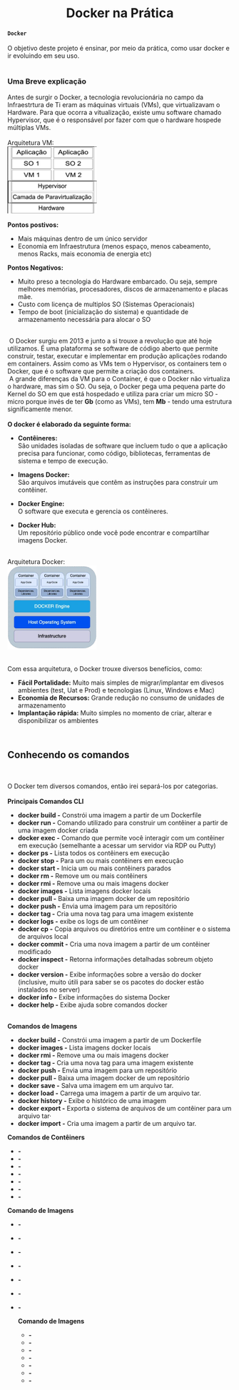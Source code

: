 <h1 align="center">Docker na Prática</h1>
<!--<div align="center">--!>

**`Docker`**<br><br>
O objetivo deste projeto é ensinar, por meio da prática, como usar docker e ir evoluindo em seu uso.
#
<h3>Uma Breve explicação</h3> 
Antes de surgir o Docker, a tecnologia revolucionária no campo da Infraestrtura de Ti eram as máquinas virtuais (VMs), que virtualizavam o Hardware. Para que ocorra a vitualização, existe umu software chamado Hypervisor, que é o responsável por fazer com que o hardware hospede múltiplas VMs.
<br><br>Arquitetura VM:<br>
<img src="https://github.com/JM-Spinelli/Minhas-Imagens/raw/main/VM.png" width="200">

<b>Pontos postivos:</b>
 - Mais máquinas dentro de um único servidor<br>
 - Economia em Infraestrutura (menos espaço, menos cabeamento, menos Racks, mais economia de energia etc)<br>

<b>Pontos Negativos:</b>
  - Muito preso a tecnologia do Hardware embarcado. Ou seja, sempre melhores memórias, procesadores, discos de armazenamento e placas mãe.<br>
  - Custo com licença de multiplos SO (Sistemas Operacionais)<br>
  - Tempo de boot (inicialização do sistema) e quantidade de armazenamento necessária para alocar o SO<br><br>

<p>&nbsp;O Docker surgiu em 2013 e junto a si trouxe a revolução que até hoje utilizamos. É uma plataforma se software de código aberto que permite construir, testar, executar e implementar em produção aplicações rodando em containers. Assim como as VMs tem o Hypervisor, os containers tem o Docker, que é o software que permite a criação dos containers.<br>
&nbsp;A grande diferenças da VM para o Container, é que o Docker não virtualiza o hardware, mas sim o SO. Ou seja, o Docker pega uma pequena parte do Kernel do SO em que está hospedado e utiliza para criar um micro SO - micro porque invés de ter <b>Gb</b> (como as VMs), tem <b>Mb</b> - tendo uma estrutura significamente menor.<br><br>
<b>O docker é elaborado da seguinte forma:</b><br>
 
  - <b>Contêineres:</b><br>
São unidades isoladas de software que incluem tudo o que a aplicação precisa para funcionar, como código, bibliotecas, ferramentas de sistema e tempo de execução.<br>
 
- <b>Imagens Docker:</b><br>
São arquivos imutáveis que contêm as instruções para construir um contêiner.<br>

- <b>Docker Engine:</b><br>
O software que executa e gerencia os contêineres.<br>

- <b>Docker Hub:</b><br>
Um repositório público onde você pode encontrar e compartilhar imagens Docker.<br><br>

 Arquitetura Docker:<br>
<img src="https://github.com/JM-Spinelli/Minhas-Imagens/blob/main/Arquitetura_docker.png" width="200">
</p>

 <br>Com essa arquitetura, o Docker trouxe diversos benefícios, como:
 - <b>Fácil Portalidade:</b> Muito mais simples de migrar/implantar em divesos ambientes (test, Uat e Prod) e tecnologias (Linux, Windows e Mac)<br>
 - <b>Economia de Recursos:</b> Grande redução no consumo de unidades de armazenamento<br>
 - <b>Implantação rápida:</b> Muito simples no momento de criar, alterar e disponibilizar os ambientes<br><br>
 #
 
 <h2>Conhecendo os comandos</h2><br>
 <p>
O Docker tem diversos comandos, então irei separá-los por categorias.<br><br>
 <b>Principais Comandos CLI</b><br>
  
  - <b>docker build -</b> Constrói uma imagem a partir de um Dockerfile<br>
  - <b> docker run -</b> Comando utilizado para construir um contêiner a partir de uma imagem docker criada<br>
  - <b> docker exec -</b> Comando que permite você interagir com um contêiner em execução (semelhante a acessar um servidor via RDP ou Putty)<br>
  - <b> docker ps -</b> Lista todos os contêiners em execução<br>
  - <b> docker stop -</b> Para um ou mais contêiners em execução<br>
  - <b> docker start -</b> Inicia um ou mais contêiners parados<br>
  - <b> docker rm -</b> Remove um ou mais contêiners<br>
  - <b> docker rmi -</b> Remove uma ou mais imagens docker<br>
  - <b> docker images -</b> Lista imagens docker locais<br>
  - <b> docker pull -</b> Baixa uma imagem docker de um repositório<br>
  - <b> docker push -</b> Envia uma imagem para um repositório<br>
  - <b> docker tag -</b> Cria uma nova tag para uma imagem existente<br>
  - <b> docker logs -</b> exibe os logs de um contêiner<br>
  - <b> docker cp -</b> Copia arquivos ou diretórios entre um contêiner e o sistema de arquivos local<br>
  - <b> docker commit -</b> Cria uma nova imagem a partir de um contêiner modificado<br>
  - <b> docker inspect -</b> Retorna informações detalhadas sobreum objeto docker<br>
  - <b> docker version -</b> Exibe informações sobre a versão do docker (inclusive, muito útili para saber se os pacotes do docker estão instalados no server)<br>
  - <b> docker info -</b> Exibe informações do sistema Docker<br>
  - <b> docker help -</b> Exibe ajuda sobre comandos docker<br><br>


  <b>Comandos de Imagens</b><br>
  
 - <b>docker build -</b> Constrói uma imagem a partir de um Dockerfile<br>
 - <b>docker images -</b> Lista imagens docker locais<br>
 - <b>docker rmi -</b> Remove uma ou mais imagens docker<br>
 - <b>docker tag -</b> Cria uma nova tag para uma imagem existente<br>
 - <b>docker push -</b> Envia uma imagem para um repositório<br>
 - <b>docker pull -</b> Baixa uma imagem docker de um repositório<br>
 - <b>docker save -</b> Salva uma imagem em um arquivo tar.<br>
 - <b>docker load -</b> Carrega uma imagem a partir de um arquivo tar.<br>
 - <b>docker history -</b> Exibe o histórico de uma imagem<br>
 - <b>docker export -</b> Exporta o sistema de arquivos de um contêiner para um arquivo tar·<br>
 - <b>docker import -</b> Cria uma imagem a partir de um arquivo tar.<br>
 

 <b>Comandos de Contêiners</b><br>
 
- <b> -</b> <br>
- <b> -</b> <br>
- <b> -</b> <br>
- <b> -</b> <br>
- <b> -</b> <br>
- <b> -</b> <br>
- <b> -</b> <br>


 <b>Comando de Imagens</b><br>
 
- <b> -</b> <br>
- <b> -</b> <br>
- <b> -</b> <br>
- <b> -</b> <br>
- <b> -</b> <br>
- <b> -</b> <br>
- <b> -</b> <br>




  <b>Comando de Imagens</b><br>

  - <b> -</b> <br>
  - <b> -</b> <br>
  - <b> -</b> <br>
  - <b> -</b> <br>
  - <b> -</b> <br>
  - <b> -</b> <br>
  - <b> -</b> <br>
  





  
 </p>
